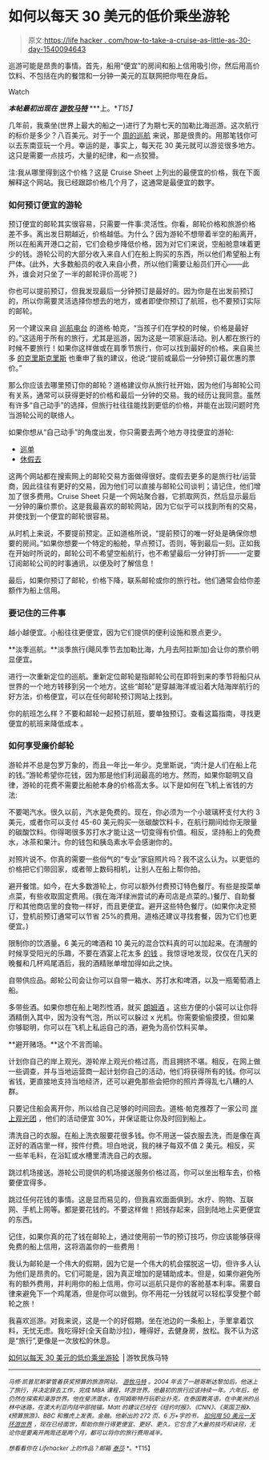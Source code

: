 # 如何以每天 30 美元的低价乘坐游轮

> 原文:[https://life hacker . com/how-to-take-a-cruise-as-little-as-30-day-1540094643](https://lifehacker.com/how-to-take-a-cruise-for-as-little-as-30-per-day-1540094643)

巡游可能是昂贵的事情。首先，船用“便宜”的房间和船上信用吸引你，然后用高价饮料、不包括在内的餐馆和一分钟一美元的互联网把你甩在身后。

Watch

***本帖最初出现在*** [***游牧马特***](http://www.nomadicmatt.com/travel-blogs/cheap-cruises/) ***上。**T15】*

几年前，我乘坐(世界上最大的船之一)进行了为期七天的加勒比海巡游。这次航行的标价是多少？八百美元。对于一个 [周的巡航](https://lifehacker.com/get-more-out-of-a-cruise-ship-dining-experience-with-th-5982617) 来说，那是很贵的。用那笔钱你可以去东南亚玩一个月。幸运的是，事实上，每天花 30 美元就可以游览很多地方。这只是需要一点技巧，大量的纪律，和一点狡猾。

注:我从哪里得到这个价格？这是 Cruise Sheet 上列出的最便宜的价格，我在下面解释这个网站。我已经跟踪价格几个月了，这通常是最便宜的数字。

### **如何预订便宜的游轮**

预订便宜的邮轮其实很容易，只需要一件事:灵活性。你看，邮轮价格和旅游价格差不多。离出发日期越近，价格越低。为什么？因为游轮不想带着半空的船离开，所以在船离开港口之前，它们会稳步降低价格，因为对它们来说，空船舱意味着更少的钱。游轮公司的大部分收入来自人们在船上购买的东西，所以他们希望船上有尸体。(此外，大多数船员的收入来自小费，所以他们需要让船员们开心——此外，谁会对只坐了一半的邮轮评价高呢？)

你也可以提前预订，但我发现最后一分钟预订是最好的。因为你是在出发前预订的，所以你需要灵活选择你想去的地方，或者即使你预订了航班，也不要预订实际的邮轮。

另一个建议来自 [巡航电台](http://cruiseradio.net/) 的道格·帕克，“当孩子们在学校的时候，价格是最好的。”这适用于所有的旅行，尤其是巡游，因为这是一项家庭活动。别人都在旅行的时候不要旅行！如果你这样做或在肩季节旅行，你可以找到最好的价格。来自奥兰多 [的克里斯克里斯](http://www.chriscruises.com/) 也重申了我的建议，他说:“提前或最后一分钟预订最优惠的票价。”

那么你应该去哪里预订你的邮轮？道格建议你从旅行社开始，因为他们与邮轮公司有关系，通常可以获得更好的价格和最后一分钟的交易。我的经历让我同意。虽然有许多“自己动手”的选择，但旅行社往往能找到更低的价格，并能在出现问题时充当游轮公司的联络人。

如果你想从“自己动手”的角度出发，你只需要去两个地方寻找便宜的游轮:

*   [巡单](http://cruisesheet.com/)
*   [休假去](http://www.vacationstogo.com/)

这两个网站都在搜索网上的邮轮交易方面做得很好。度假去更多的是旅行社/运营商，因此往往有更好的交易，因为他们可以直接与邮轮公司谈判；请记住，他们增加了很多费用。Cruise Sheet 只是一个网站聚合器，它抓取网页，然后显示最后一分钟的廉价票价。这是我最喜欢的邮轮网站，因为它似乎可以找到所有的交易，并使找到一个便宜的邮轮很容易。

从时机上来说，不要提前预定。正如道格所说，“提前预订的唯一好处是确保你想要的房间。”如果你想要一个特定的船舱，早点预订。否则，等到最后一刻。正如我在开始时所说的，邮轮公司不希望空船航行，也不希望最后一分钟打折——一定要订阅邮轮公司的时事通讯，以便及时了解信息！

最后，如果你预订了邮轮，价格下降，联系邮轮或你的旅行社。他们通常会给你差额作为船上信用。

### **要记住的三件事**

越小越便宜。小船往往更便宜，因为它们提供的便利设施和景点更少。

**淡季巡航。**淡季旅行(飓风季节去加勒比海，九月去阿拉斯加)会让你的票价明显便宜。

进行一次重新定位的巡航。重新定位邮轮是指邮轮公司在即将到来的季节将船只从世界的一个地方转移到另一个地方。这些“邮轮”是穿越海洋或沿着大陆海岸航行的好方法，价格便宜，可以在任何邮轮预订网站上找到。

你的航班怎么样？不要和邮轮一起预订航班，要单独预订。查看这篇指南，寻找更便宜的航班来降低成本 。

### **如何享受廉价邮轮**

游轮并不总是包罗万象的，而且一年比一年少。克里斯说，“肉汁是人们在船上花的钱。”游轮希望你花钱，因为那是他们利润最高的地方。然而，如果你聪明又自律，游轮的花费不需要比船舱本身的价格高太多。以下是如何在飞机上省钱的方法:

不要喝汽水。很久以前，汽水是免费的。现在，你必须为一个小玻璃杯支付大约 3 美元，或者你可以支付 45-60 美元购买一张碳酸饮料卡，在航行期间给你无限量的碳酸饮料。你得喝很多苏打水才能让这一切变得有价值。相反，坚持船上的免费水，冰茶和果汁。你的钱包和胰岛素水平会感谢你的。

对照片说不。你真的需要一些俗气的“专业”家庭照片吗？我不这么认为。以更低的价格把它们带回家，或者带上数码相机，让别人在船上帮你拍。

避开餐馆。如今，在大多数游轮上，你可以额外付费预订特色餐厅。有些是按菜单点菜，有些收取固定费用。(我在海洋绿洲尝试的寿司店是点菜的。)餐厅、自助餐厅和其他商店里的食物一样好，而且更便宜。避开这些特色餐厅。(如果你决定预订，登机前预订通常可以节省 25%的费用。道格还建议寻找套餐，因为它们也更便宜。)

限制你的饮酒量。6 美元的啤酒和 10 美元的混合饮料真的可以加起来。在清醒的时候享受阳光的乐趣，不要在酒宴上花太多 [的钱](https://lifehacker.com/save-money-by-selecting-lesser-known-and-more-economica-5587724) 。我惊讶地发现，仅仅在几天的晚餐和几杯鸡尾酒后，我的酒精账单增加得如此之快。

自带供应品。邮轮公司会让你可以自带一箱水、苏打水和啤酒，以及一瓶葡萄酒上船。

多带些酒。如果你想在船上喝烈性酒，就买 [朗姆酒](http://www.rumrunnerflasks.com/) 。这些方便的小袋可以让你将酒精倒入其中，因为没有气泡，所以可以躲过 x 光机。你需要偷偷摸摸，但如果你够聪明，你可以在飞机上私运自己的酒，避免为高价饮料买单。

**避开赌场。**这个不言而喻。

计划你自己的岸上观光。游轮岸上观光价格过高，而且拥挤不堪。相反，在网上做一些调查，并与当地运营商一起计划你自己的活动，他们将获得所有的钱。你可以省钱，更直接地支持当地经济，还可以避免那些会把你的照片弄得乱七八糟的人群。

只要记住船会离开你，所以给自己足够的时间回去。道格·帕克推荐了一家公司 [岸上观光团](http://www.shoreexcursionsgroup.com/) ，他们的活动便宜 30%，并保证能让你及时回到船上。

清洗自己的衣服。在船上洗衣服要花很多钱。你不用送一袋衣服去洗，而是像在真正好的酒店里一样，按件付费。坦白地说，我的袜子每双不值 2 美元。相反，买一些羊毛料，在浴缸或水槽里清洗自己的衣服。

跳过机场接送。游轮公司提供的机场接送服务价格过高，你可以坐出租车去，价格要便宜得多。

跳过任何花钱的事情。这是显而易见的，但我喜欢面面俱到。水疗、购物、互联网、手机上网等。都是要花钱的。不要这样做！把钱存起来，回到陆地上买更便宜的东西。

记住，如果你真的花了钱在邮轮上，通过使用前一节的预订技巧，你应该能够获得免费的船上信用，这将涵盖你的一些费用！

我认为邮轮是一个伟大的假期，因为它是一个伟大的机会摆脱这一切，但许多人认为他们是昂贵的。它们可能是，因为真正增加的是辅助成本。但是，如果你避免所有的额外费用，并利用你的船上信用，你可以巡航只是你的客舱基本利率。需要自律来避免下一个鸡尾酒，但是你可以做到。你不用花一分钱就可以轻松享受整个邮轮之旅！

我喜欢巡游。对我来说，这是一个的好假期。坐在池边的一条船上，手里拿着饮料，无忧无虑。我吃得好(全天自助沙拉)，睡得好，去健身房，放松。我不认为这是“旅行”,更像是一次放松的休息。

[如何以每天 30 美元的低价乘坐游轮](http://www.nomadicmatt.com/travel-blogs/cheap-cruises/) ⎪游牧民族马特

* * *

<small>*马修·凯普尼斯掌管着获奖预算的旅游网站，*</small> [<small>*游牧马特*</small>](http://www.nomadicmatt.com/) <small>*。2004 年去了一趟哥斯达黎加后，他迷上了旅行，并决定辞去工作，完成 MBA 课程，环游世界。他最初的旅行应该持续一年。六年后，他仍然在探索和漫游世界。他在斐济潜水，在阿姆斯特丹玩职业扑克，在泰国教英语，在中美洲的丛林中迷路，在澳大利亚内陆中部抛锚。Matt 的建议已经在《纽约时报》、《CNN》、《英国卫报》、《预算旅游》、BBC 和雅虎上发表。金融。他新出的 272 页、6 万+字的书，*</small> [*<small>如何用 50 美元一天环游世界</small>*](http://www.nomadicmatt.com/travel-tips/how-to-travel-the-world-on-50-usd/) <small>*，现在已经面世，帮助你旅行得更便宜、更好、更久。它包含了大量的技巧和诀窍，无论你是要离开两周还是两个月，都可以将你的旅行费用减半。*</small>

<small>*想看看你在 Lifehacker 上的作品？邮箱*</small> [<small>*泰莎*</small>](https://mail.google.com/mail/?view=cm&fs=1&tf=1&to=tessa@lifehacker.com) <small>*。*T15】</small>
